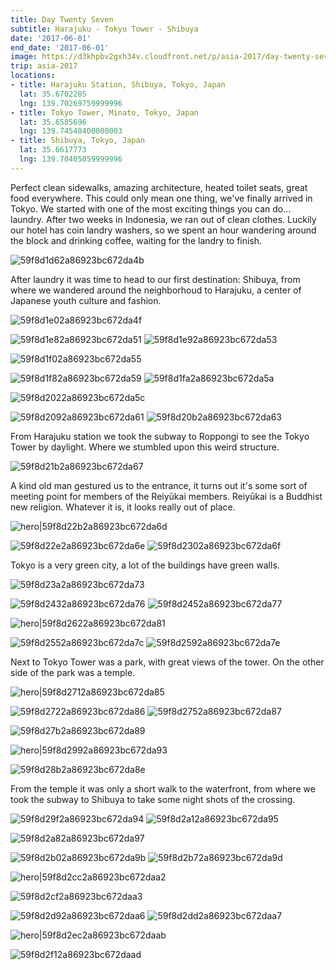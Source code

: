 ```yaml
---
title: Day Twenty Seven
subtitle: Harajuku - Tokyo Tower - Shibuya
date: '2017-06-01'
end_date: '2017-06-01'
image: https://d3khpbv2gxh34v.cloudfront.net/p/asia-2017/day-twenty-seven/59f8d1c12a86923bc672da46.jpg
trip: asia-2017
locations:
- title: Harajuku Station, Shibuya, Tokyo, Japan
  lat: 35.6702285
  lng: 139.70269759999996
- title: Tokyo Tower, Minato, Tokyo, Japan
  lat: 35.6585696
  lng: 139.74548400000003
- title: Shibuya, Tokyo, Japan
  lat: 35.6617773
  lng: 139.70405059999996
---
```


Perfect clean sidewalks, amazing architecture, heated toilet seats, great food everywhere. This could only mean one thing, we've finally arrived in Tokyo. We started with one of the most exciting things you can do... laundry. After two weeks in Indonesia, we ran out of clean clothes. Luckily our hotel has coin landry washers, so we spent an hour wandering around the block and drinking coffee, waiting for the landry to finish.

![59f8d1d62a86923bc672da4b](https://d3khpbv2gxh34v.cloudfront.net/p/asia-2017/day-twenty-seven/59f8d1dd2a86923bc672da4e.jpg "1.5")

After laundry it was time to head to our first destination: Shibuya, from where we wandered around the neighborhoud to Harajuku, a center of Japanese youth culture and fashion.

![59f8d1e02a86923bc672da4f](https://d3khpbv2gxh34v.cloudfront.net/p/asia-2017/day-twenty-seven/59f8d1e82a86923bc672da52.jpg "1.5")

![59f8d1e82a86923bc672da51](https://d3khpbv2gxh34v.cloudfront.net/p/asia-2017/day-twenty-seven/59f8d1f72a86923bc672da58.jpg "1.5")
![59f8d1e92a86923bc672da53](https://d3khpbv2gxh34v.cloudfront.net/p/asia-2017/day-twenty-seven/59f8d1f52a86923bc672da57.jpg "1.5")

![59f8d1f02a86923bc672da55](https://d3khpbv2gxh34v.cloudfront.net/p/asia-2017/day-twenty-seven/59f8d2042a86923bc672da5d.jpg "1.669")

![59f8d1f82a86923bc672da59](https://d3khpbv2gxh34v.cloudfront.net/p/asia-2017/day-twenty-seven/59f8d20a2a86923bc672da62.jpg "1.5")
![59f8d1fa2a86923bc672da5a](https://d3khpbv2gxh34v.cloudfront.net/p/asia-2017/day-twenty-seven/59f8d2082a86923bc672da60.jpg "0.667")

![59f8d2022a86923bc672da5c](https://d3khpbv2gxh34v.cloudfront.net/p/asia-2017/day-twenty-seven/59f8d21d2a86923bc672da68.jpg "1.5")

![59f8d2092a86923bc672da61](https://d3khpbv2gxh34v.cloudfront.net/p/asia-2017/day-twenty-seven/59f8d2192a86923bc672da66.jpg "1.5")
![59f8d20b2a86923bc672da63](https://d3khpbv2gxh34v.cloudfront.net/p/asia-2017/day-twenty-seven/59f8d2182a86923bc672da65.jpg "1.5")

From Harajuku station we took the subway to Roppongi to see the Tokyo Tower by daylight. Where we stumbled upon this weird structure.

![59f8d21b2a86923bc672da67](https://d3khpbv2gxh34v.cloudfront.net/p/asia-2017/day-twenty-seven/59f8d2242a86923bc672da6b.jpg "1.506")

A kind old man gestured us to the entrance, it turns out it's some sort of meeting point for members of the Reiyūkai members. Reiyūkai is a Buddhist new religion. Whatever it is, it looks really out of place.

![hero|59f8d22b2a86923bc672da6d](https://d3khpbv2gxh34v.cloudfront.net/p/asia-2017/day-twenty-seven/59f8d22b2a86923bc672da6d.jpg "1.506")

![59f8d22e2a86923bc672da6e](https://d3khpbv2gxh34v.cloudfront.net/p/asia-2017/day-twenty-seven/59f8d2392a86923bc672da72.jpg "1.506")
![59f8d2302a86923bc672da6f](https://d3khpbv2gxh34v.cloudfront.net/p/asia-2017/day-twenty-seven/59f8d23d2a86923bc672da75.jpg "1.506")

Tokyo is a very green city, a lot of the buildings have green walls.

![59f8d23a2a86923bc672da73](https://d3khpbv2gxh34v.cloudfront.net/p/asia-2017/day-twenty-seven/59f8d2452a86923bc672da78.jpg "1.243")

![59f8d2432a86923bc672da76](https://d3khpbv2gxh34v.cloudfront.net/p/asia-2017/day-twenty-seven/59f8d2592a86923bc672da7d.jpg "1.5")
![59f8d2452a86923bc672da77](https://d3khpbv2gxh34v.cloudfront.net/p/asia-2017/day-twenty-seven/59f8d2502a86923bc672da7a.jpg "1.5")

![hero|59f8d2622a86923bc672da81](https://d3khpbv2gxh34v.cloudfront.net/p/asia-2017/day-twenty-seven/59f8d2622a86923bc672da81.jpg "1.506")

![59f8d2552a86923bc672da7c](https://d3khpbv2gxh34v.cloudfront.net/p/asia-2017/day-twenty-seven/59f8d2632a86923bc672da82.jpg "1.506")
![59f8d2592a86923bc672da7e](https://d3khpbv2gxh34v.cloudfront.net/p/asia-2017/day-twenty-seven/59f8d2692a86923bc672da83.jpg "0.667")

Next to Tokyo Tower was a park, with great views of the tower. On the other side of the park was a temple.

![hero|59f8d2712a86923bc672da85](https://d3khpbv2gxh34v.cloudfront.net/p/asia-2017/day-twenty-seven/59f8d2712a86923bc672da85.jpg "1.48")

![59f8d2722a86923bc672da86](https://d3khpbv2gxh34v.cloudfront.net/p/asia-2017/day-twenty-seven/59f8d28a2a86923bc672da8d.jpg "1.526")
![59f8d2752a86923bc672da87](https://d3khpbv2gxh34v.cloudfront.net/p/asia-2017/day-twenty-seven/59f8d2892a86923bc672da8c.jpg "1.506")

![59f8d27b2a86923bc672da89](https://d3khpbv2gxh34v.cloudfront.net/p/asia-2017/day-twenty-seven/59f8d28e2a86923bc672da90.jpg "1.506")

![hero|59f8d2992a86923bc672da93](https://d3khpbv2gxh34v.cloudfront.net/p/asia-2017/day-twenty-seven/59f8d2992a86923bc672da93.jpg "1.506")

![59f8d28b2a86923bc672da8e](https://d3khpbv2gxh34v.cloudfront.net/p/asia-2017/day-twenty-seven/59f8d2982a86923bc672da92.jpg "1.506")

From the temple it was only a short walk to the waterfront, from where we took the subway to Shibuya to take some night shots of the crossing.

![59f8d29f2a86923bc672da94](https://d3khpbv2gxh34v.cloudfront.net/p/asia-2017/day-twenty-seven/59f8d2ae2a86923bc672da99.jpg "1.506")
![59f8d2a12a86923bc672da95](https://d3khpbv2gxh34v.cloudfront.net/p/asia-2017/day-twenty-seven/59f8d2af2a86923bc672da9a.jpg "1.506")

![59f8d2a82a86923bc672da97](https://d3khpbv2gxh34v.cloudfront.net/p/asia-2017/day-twenty-seven/59f8d2b52a86923bc672da9c.jpg "1.506")

![59f8d2b02a86923bc672da9b](https://d3khpbv2gxh34v.cloudfront.net/p/asia-2017/day-twenty-seven/59f8d2be2a86923bc672daa0.jpg "1.506")
![59f8d2b72a86923bc672da9d](https://d3khpbv2gxh34v.cloudfront.net/p/asia-2017/day-twenty-seven/59f8d2bd2a86923bc672da9f.jpg "1.5")

![hero|59f8d2cc2a86923bc672daa2](https://d3khpbv2gxh34v.cloudfront.net/p/asia-2017/day-twenty-seven/59f8d2cc2a86923bc672daa2.jpg "1.506")

![59f8d2cf2a86923bc672daa3](https://d3khpbv2gxh34v.cloudfront.net/p/asia-2017/day-twenty-seven/59f8d2d82a86923bc672daa5.jpg "1.5")

![59f8d2d92a86923bc672daa6](https://d3khpbv2gxh34v.cloudfront.net/p/asia-2017/day-twenty-seven/59f8d2df2a86923bc672daa8.jpg "1.588")
![59f8d2dd2a86923bc672daa7](https://d3khpbv2gxh34v.cloudfront.net/p/asia-2017/day-twenty-seven/59f8d2e52a86923bc672daaa.jpg "1.5")

![hero|59f8d2ec2a86923bc672daab](https://d3khpbv2gxh34v.cloudfront.net/p/asia-2017/day-twenty-seven/59f8d2ec2a86923bc672daab.jpg "1.5")

![59f8d2f12a86923bc672daad](https://d3khpbv2gxh34v.cloudfront.net/p/asia-2017/day-twenty-seven/59f8d2f82a86923bc672daae.jpg "1.5")

